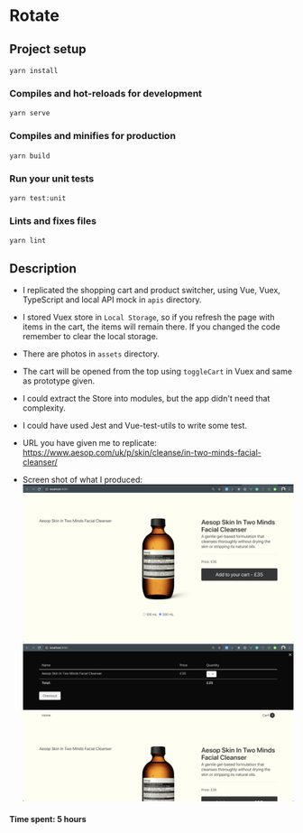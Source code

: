 # Rotate

## Project setup

```
yarn install
```

### Compiles and hot-reloads for development

```
yarn serve
```

### Compiles and minifies for production

```
yarn build
```

### Run your unit tests

```
yarn test:unit
```

### Lints and fixes files

```
yarn lint
```

## Description

- I replicated the shopping cart and product switcher, using Vue, Vuex, TypeScript and local API mock in `apis` directory.
- I stored Vuex store in `Local Storage`, so if you refresh the page with items in the cart, the items will remain there. If you changed the code remember to clear the local storage.
- There are photos in `assets` directory.
- The cart will be opened from the top using `toggleCart` in Vuex and same as prototype given.
- I could extract the Store into modules, but the app didn't need that complexity.
- I could have used Jest and Vue-test-utils to write some test.

- URL you have given me to replicate: https://www.aesop.com/uk/p/skin/cleanse/in-two-minds-facial-cleanser/
- Screen shot of what I produced:
![1](./screenshots/1.png)
![2](./screenshots/2.png)

#### Time spent: 5 hours
